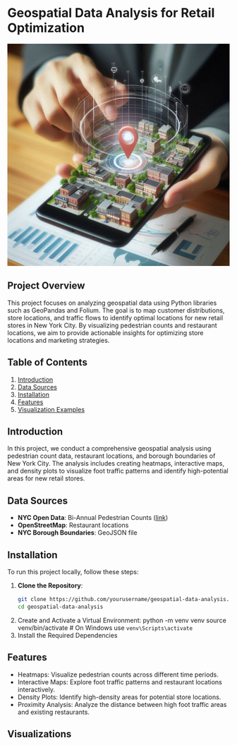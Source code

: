 # Geospatial Data Analysis for Retail Optimization
![Alt text](intro.png)

## Project Overview
This project focuses on analyzing geospatial data using Python libraries such as GeoPandas and Folium. The goal is to map customer distributions, store locations, and traffic flows to identify optimal locations for new retail stores in New York City. By visualizing pedestrian counts and restaurant locations, we aim to provide actionable insights for optimizing store locations and marketing strategies.

## Table of Contents
1. [Introduction](#introduction)
2. [Data Sources](#data-sources)
3. [Installation](#installation)
4. [Features](#features)
6. [Visualization Examples](#visualization-examples)

## Introduction
In this project, we conduct a comprehensive geospatial analysis using pedestrian count data, restaurant locations, and borough boundaries of New York City. The analysis includes creating heatmaps, interactive maps, and density plots to visualize foot traffic patterns and identify high-potential areas for new retail stores.

## Data Sources
- **NYC Open Data**: Bi-Annual Pedestrian Counts ([link](https://data.cityofnewyork.us/Transportation/Bi-Annual-Pedestrian-Counts/2de2-6x2h))
- **OpenStreetMap**: Restaurant locations
- **NYC Borough Boundaries**: GeoJSON file

## Installation
To run this project locally, follow these steps:

1. **Clone the Repository**:
   ```sh
   git clone https://github.com/yourusername/geospatial-data-analysis.git
   cd geospatial-data-analysis
2. Create and Activate a Virtual Environment:
python -m venv venv
source venv/bin/activate   # On Windows use `venv\Scripts\activate`
3. Install the Required Dependencies

## Features
- Heatmaps: Visualize pedestrian counts across different time periods.
- Interactive Maps: Explore foot traffic patterns and restaurant locations interactively.
- Density Plots: Identify high-density areas for potential store locations.
- Proximity Analysis: Analyze the distance between high foot traffic areas and existing restaurants.

## Visualizations
